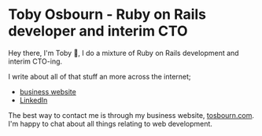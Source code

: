 # Toby Osbourn - Ruby on Rails developer and interim CTO

Hey there, I'm Toby 👋, I do a mixture of Ruby on Rails development and interim CTO-ing.

I write about all of that stuff an more across the internet;

- [business website](https://tosbourn.com)
- [LinkedIn](https://www.linkedin.com/company/19658308/)

The best way to contact me is through my business website, [tosbourn.com](https://tosbourn.com). I'm happy to chat about all things relating to web development.

